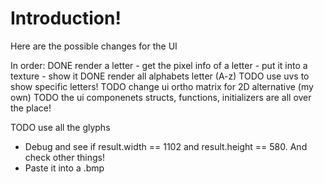 # Introduction!
Here are the possible changes for the UI

In order:
DONE render a letter
    - get the pixel info of a letter 
    - put it into a texture
    - show it
DONE render all alphabets letter (A-z)
TODO use uvs to show specific letters!
TODO change ui ortho matrix for 2D alternative (my own)
TODO the ui componenets structs, functions, initializers are all over the place!

TODO use all the glyphs


- Debug and see if result.width == 1102 and result.height == 580. And check other things!
- Paste it into a .bmp